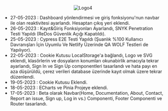 <p align="center">
  <img src="https://github.com/onurekincinetlify/Monoxia/assets/128093143/a8f8cac0-294d-46ef-befa-3ab9da94b582" alt="Logo4">
</p>

<ul>
  <li>27-05-2023 : Dashboard yönlendirmesi ve giriş fonksiyonu'nun navbar ile olan reaktivitesi ayarlandı. Hesaptan çıkış yeri eklendi.</li>
  <li>26-05-2023 : Kayıt&Giriş Fonksiyonları Ayarlandı, SNYK Penetration Testi Yapıldı (ReDos Güvenlik Açığı Kapatıldı). </li>
  <li>25-05-2023 : Cypress E2E Testi Yapıldı (Şuanlık %100 Kullanıcı Davranışları İçin Uyumlu Ve Netlify Üzerinde QA WOLF Testleri de Yapılıyor).</li>
  <li>22-05-2023 : Cookie Kutusu LocalStorage'a bağlandı, Logo ve SVG eklendi, klasörlerin ve dosyaların konumları okunabirlik amacıyla tekrar ayarlandı, Sign In ve Sign Up componentleri tasarlandı ve hata payı en aza düşürüldü, çerez verileri database üzerinde kayıt olmak üzere tekrar düzenlendi.</li>
  <li>19-05-2023 : Cookie Kutusu Eklendi.</li>
  <li>18-05-2023 : ECharts ve Pinia Projeye eklendi.</li>
  <li>17-05-2023 : Beta olarak Navbar(Home, Documentation, About, Contact, Report an issue, Sign up, Log in vs.) Componenti, Footer Componenti ve Router tasarlandı.</li>
</ul>
